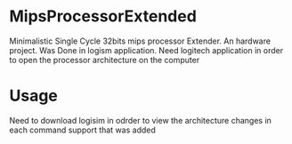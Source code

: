 # MipsProcessorExtended
Minimalistic Single Cycle 32bits mips processor Extender. An hardware project. Was Done in logism application.
Need logitech application in order to open the processor architecture on the computer
# Usage
Need to download logisim in odrder to view the architecture changes in each command support that was added
